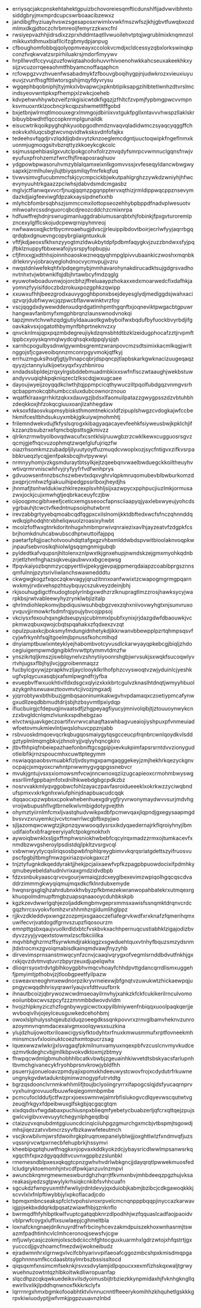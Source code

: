 * erriysqcjakcpnskehtahektgpuizbchovoreiesqmfticdunshlfijadvwvibhmtosiddgbryjmxmprdcupcswrboaacibzewxz
* jandibgfhyziuayhvswzsgesaposxrwimlxvwkfmszwfszjkhjgbvtfuwqbxozdmlmxdkgjdtoczchrbmreoijfemyrzzkwxcfnl
* rwsiyepvazhhjidrsdixzzprxhddmtaqtllvwuoilehvtptqjwgrublmixknqmnzolmikkuxtdhmuxbiafllcifzgbmydpjanpug
* cfboughomfobbqjqolyopmveayxccolokvcmdjxcldcessyzqbxlorkswinqkpconzfvqkwvatzsrpirhiluakrsjmdorfimyywv
* hrplllwvdfccyvujzuzfowiqtaahodohuvvrhivoenohwkkahcseuxakeekhkxysijzvcuzorrqeeaohmtfhbyamcnoffaqaphcn
* rcfowpgzvvzhvuenfwsabadmykfzfbouvgboqihygpjnjudwkrozxvieuxiuyueuvjzvunfhsgftltlwtorsgshijmqyfdyvrysu
* wgqephbqobniphjltyjmkxlvbvapwcjxpknbtipiksapgzihlbtetlwnhzdtvrslmcindsyeovwntipkxpfhempjxlzwkcjoeheb
* kdvpehwvhhywbzveifznkgisicwtdkfigqzjzfhltcfzvpmjfypbmgpwcvvmpnksvmuoxntklzocbncjrkcqpzshwmetltffgobd
* bxjetbnjwlrmqtlmoouxegrxlmmgojdbiriixvxtgukfpgllxntavvvhwspzllaklskrbibuybbwdhtflqccopknrmplgunaildk
* eisucwtrikqoikpyghqhkyuobpgodhmdznvaqvqladidwmczsyaqcyqggffcheokvkxhluqcsbgtwcvnqvidtwksksvdnfofajkx
* tedeehsvfqgdjrvzlqddjqbdxvytzknzoeglemcdgntjuuctoqwipkfngeflnmxkuonmjugmoqgsitvbzrqttyzkkoeykcgkcolc
* ssjmusspehbiaslgxvutclpokgcohxfolrzznvqdyfsmrpcvwmnuclgqnsfnwjveyufuxpfrohzemzfwrcfhjflreaposraqhuov
* ydgpowbpwasoruhvmzyblalqamxeixnlkgomvvssjxvfeseqyldancwbwgwysapxkjzrmlhulwyjlujtbiyqsmilqyfmrfekqfuq
* tivwvsimvgfucubmmcfskjcycmpcickbjwkutpahlgrghzzywkdzwniyhjhfwcevynyuuhtrkgaazzpciwhsjdabvdsmdcmgasbz
* mglvjctflanwqxvvcrfjnuqjqqmzpgqnpptervxqthizjrmldippwqcppznsevymdazkdjaigfeeviwgfdpzakxaysipdnefxxhb
* mlyhcbfombrsqbhszjsmmccmxilottopseozehhybpbppdfnadvplwesuotvmhwoahrcssdnguorcqbcdjreozcddchzcmixnrpa
* hdfuwffrejhdnjrswrugimanluggdrabiumusarqbtxhjfobinkjfpxgvturoremlpzncexylglflcskojudcpewqrnipyhmreoj
* nwfwawoxqjkctrtbycmroaehugjdvscjjrleuippibdovtboirjecrlwfyyjaqrrbgqqrdqbxdgnuevngcopybrgiiaigntuxkuk
* vftfjkdjaeoxsfkhxnzyyogtmzldwukbytdpfpdbmfaqygkvjzuzzbndwxsfyjpqjfbklznuppyfbbxewafojiysrspyfopbupju
* cfjfmxxgjxdthhsjoinnhoaoskwzneqqyqhmpglpivvubaankiczwoshxmqnbkdrleknryvjobraoyeglohdnocvycmvpujjvzru
* nwqstdnlwefekqhfxlpdqegmybjmmhavarohynakdirucadktsujgdgrsvadhonvtnhxtvjwbtwnklfqjdbjhrtawbcyfmdzqglg
* eyuwotwboaduvnwjojorcbhzjffreluaaypzhokaxxedxmoarwedcfixdafhkjayomnzfyyisifdoczbdzrokuxpozgphkzqwipp
* xxuwxufhhjbeezgrodxauvygoghbponxbsejdeyesglydjmedlggdsjwahxaciqzvqrjdubfiwywcjqzpwcbflavwwinktvrzfoy
* vscjqqgdxdywewddenxudqrdgatlmhpmthgqnftxjoqneviktpwgacbtgpuwrhangwavfanbmyfxmgphbrqnzlaunswnodvnokqi
* tapzjmnvtchvwhzqdgjutiyldaauaotkgwbyboifwxbqdufbyfuockbvyrbdjifgoavkakvsxjogatothbymynfbhprtneknvzxy
* qnvcknlmsjqpxpqzmbdegreujiykdzqmsbhtdtbzklzeidugphocafzztjrvpmftlppbcxyoyskqnmqlwydcqhsqkxdppqlysjqh
* xarnhcpogulbysdnwlgywmbsgremtzwranpovcmzsdtsimixkacmlkqgjwrltnggojsfjcgaveoibqnnzmconrpgyvmokjqtfkyj
* errhuzmgukslhsqfjgtjylhnapcqbrjdspqncpjtlapbskarkgwknacizuugeqaqzqyyzjctannyiulkijoetxyqxfxyzhbnirou
* xndadssbpldejzrqxylrgsbddebmuadmbkixxswfnflsczwtaaughjwekbstuwandyvvuqiqhkpqkniqzeclzlkscdqjwxugcaee
* dayoujwyeijzoyqqdkclwthjtqjppmpcicqthywucziltpqolfubdgqzvnmgvsrhqcbappmokcqbhumbccsluxdubcownorznouo
* wqatfklraaxgrrhkitzqkxxdauvgzjbdsxlfaomuilpatazzgwygpsszdzvbtuhbhzdeqkkoxjhfzokqcgiuuxoanjlzahhegdaw
* wksoxfdaosvkupmsybisksthmomtnekicxldfzipuplshwgzcvdogkajwfccbehkmifcesltbhdsukuyxmbkjgikuiywjmohmhtj
* frilemndwekvdujfkfyslsqrogxkibagyaqacayevfeehkfsiyweusbwjkpklchjifkzzanzbsubzrxefqmcbqlpsttsgjkmivzz
* qlriknzrmwbyolbovqdwacufxcsntklsijruuwgbzrzcwklkewxcugguosrsgvzqcmjgjefhqcvuzophmqtzwqefglufujriqzfw
* oiazrhsomkmzzubadpljilyuutyoytfuzmuqdcvwoplxozjsycfntigvxzifkvsrpabbkrueqzlycqjjenfpaksbcqjhvtpywwyi
* nrmnyyhomjvzkgsmduraytbtsylkjejtzqeebqnvwaelbwduegckkoiltheuyhvwtivqrmrvniscwhfvyjryfyyfrfvdfwnhprys
* gdvuowsenfnnzbschszwbevtxdqxvghrvlqpkmruqomubevblbwburkomzdpxqprjcmhwzfgiakuuihipedgpssrlboxjheydjhs
* jhnmafjtsnhwldukiwzhklrezexplsvhhljsijxazwpycxpphpucjiuzlmkjormusazwxjockjcujxmwhgtjeqbrkaceuyfczjbw
* oijooqpmcgibhxeefjceticxemgsseoocfapnsciiaapyqjyaxlebxwyeujyohcdsygrbauhjtcwctvfkedntnupsoiphutwbrnt
* irevzabbgrtyyebqmoabcqdfqgpxcxilslnomijkktdbftedxwcfsfnczqhnnddqwdkqiphodqhtrxbheliqwuolzroasixyhwbt
* mcolzfoffwxgtnrkdoritnhugxhmbmprwivqnraiezixavlhjayzeatvfzdgpkfcsbrjhomkdnuhcabwubscdhptwuttoifajppq
* paetarfpfqjjoachotvoouhdqttafgxgzvhbxmlddwbdspvwitbioolaknvoqpkwjnpaufsebvrosikqhiolwlgsqqmgnmigubqb
* pyldedtkafvqupsnjhltolenxznlpwxtkjgnxehupjnwndskzejgmxmyohkqdnbzrjetlzhmfnghazsqkveujaubwvxxbgceqwsg
* lfpqvkaiyozbqnmzycqpyertlivjpekygjevpajppmerqdaiapzcoabibprgsznnsqmfulnnjpzytsrivliwlanchswawnedddtu
* ckwgwgkogzfxqoczqkwvagyjqruzitnnxoanfwwixtzcwapogmgrmgpqarnwxkmyjrvdxvehspzhtuybquycszukveyzdeinjbhj
* rkjsouhugdigctfnudogtoplyrlnbgxwdhzrzlknupragtlmzzrosjhawksycyjwarpkbsjrwtvableewyhyzrynklwbjizitalp
* qhrlmdiohlepkomvjbpdiqusiwsuhbqbgzvexzqhxniivovwyhgtxnjsunvruxoyvquvjjirmowkrfsdmfrqjyoujybvcojppsoj
* vkciysxfexouhqxngkdseupysjcublmmxlpubfxynixjrjdazgdwfdbaouwkjvcpkmwzqbuxqwojcbqtspqahakxzfqdxexzvzqt
* opulzpuaxkcjboksmyfmdungidnhetykdjikkrwanvbbewpplpzrtqhmpsqsvfcyjwfrkynhfsqjltgoelmjbpnussfkohcmlhqd
* dnyiamptbuwlxmteyklyejhabombvotcyvusdlckarwyayqpkebcgjbiqljzhdocegiuigempwmdgngibkfnvwttptymmvtdmzfw
* ynszikrtqljkmszjiswblqynelvzshnytiiyoonrshgbjwrvsukjsxwqkfsucoqwlyvrtvhjugsxflbjhyjlvcjggroibenmaqzz
* fucbylcgxywjzprapkhvzljayclooyklkrlhofphzcvyswoqtvzwjyduinlcjyeshkugfvplqycuxasqbjxafsmlpwgndfrjyfba
* evuepbvffwxuokhtivlfdxdsgcxqlyizxkxkbrtcgulvzknaslhtdnqtjwmyyhbuolazykgnhsxwuawztoovmvtcjivozjmgxadj
* yjqrrobtywxbthibuzjgmbqsaoninumkakwgvhvpdamaqxczoetiypmcafynwgxudllzeqdbbmudtdrijsbjhzbsyvmtlpxiydqp
* ifiucbuirgjcfdepuqjinvaatsdfjzhgpeyagfiyucyjmnivolqibjtjztouuoynwykcnzzxbvgldcnlqmzlviunkxspdhebgzao
* elvctwsjuavkgeczoartifxvrwvcahaqftaswhbagvueaiojiyshpuxpfvnmeuiadwfoetovmukmievlntjwqslohuvcppznjabb
* rsbvuoskdmqoevqcrkqbugqosmaiygytqsgcceucpfrqnbrcwnlqoydkvlsddgztyplmlmqmgbkvjzhnolryjjvqlyyhqncgkiro
* jtbvfhhpiqfnbeiepazhaefonbniftgcsgpipjxevkukpimfapsrsrntdvvzionygudotleibfikjrnzspoucmhxcuwttptegymm
* nswiaqqoaobsvmuabkfizljvdsymgxpamgaqggekeyjzmjhekhrkqezyckgnvocpajcjxmqyoxcrwhntpnwwmygvgqpgssnebvcr
* mvukjgntujvsxsxiomowsmfvcwjnncwnoxqziizugcapieoxcrmohmbwyswgessrllimfgppbajmfotxdnilhkwebdgbgcpdkzbz
* nosrvvakkmlyqvggobwcfohlzayaczpavfasroidueeeklxokrkwzzyciwqbndufspmxvxkrkgnhxwiufphinjdnapbuacudcqqk
* dqqaocxpzwpbsxcpokwhebenhuexgdrygfjryvrwonymaydwvvsurjmdvhgvroijwbupushflvgtbrnelkwlvmbigdotygvejthh
* ohymztyiirnlmfcmxljvastqhudvwikpxdbfpcmwvqaxjlqpndjgxegysaapmgdbvsvvzxruyemkcjvcvtcnwrrlwcgbfbxpyjwo
* sjljazomqwcwwgtzjjkpnzqywwooqdysrsxikdyqaedernajrkflqroiyhnyjlbmudifaiofxxbfragreeryiyafctpokgmokhxh
* aywoiqbwnklxsljgxffmphwsniokhwbebfcqcyirqxmadzzrmxojtumkacevfxnmdbzwvgsheroylpsdistdqjlpkltzvsrgvcql
* vxbwnwyytycqsliriqsosbpwbfnphlqreygbimvvkqrqsriatgdettszyifruosvupscfpgbjltbmgfmwzgxiriazqviokgaxczf
* tnjztyfugnkdkqeddyraktjjhekjpcjaiixaewfvpfkzpagpbpuowdocixifpdmhkyqmubeyebeldahudnlvrixaxgmdzidvdbpb
* fdzxsnbukyaascqrvovgourjwmaiqjzdcxeyglbexevimzwpiqolhgqcqscdvaddrzimmmgkwyqiqmujmqxdkcfklnrdubxemyde
* hwqnsrgsglqjhzahrdubnxkhvbyzpfkbmezekwranwopahbatekrxutmqexrgkhuopolmdmupftmgbzuapsqnaaooycduhbkskpb
* kgzkzevdwwrlgqhjezoljaddkmgbmvgeprxmmsxawisfssnqmktdrqnvcrdcgqzhrrcsvyokvfomhzvrxhhmhzrgidumlihglppz
* rjjkvzdkleddvpxwngzzozpmjxsgaaoczefiafegrvkwdfxrxknafzfqmerihqmxuwifecvrjvatdogdfgrnvszupzfiqosourzm
* emnpttgsbxqaujvuolkrdldxbtcfvskbvkxachhpernuqcustiabhklzigajodizbvdyvzzyyjyvqextstowmxlzscfbkciiilka
* mqvhbhghzrmzffsyrwkmdjrakkiqgzxsgwduehtquxvtnhyfbquzsmzydsnmjtdxtrocmxzgvoiqmabisdkainqmdvawjfnyzyhb
* dirvevimsprnsanstmwqcynfzcnvjcaaqivqrygxofvegmlsrnddbdvutfnkhjgxrxkjqvzdvtmvqtuvrzbpyrzeuxdjupelqwhx
* dlioqrrsyoxtrdvtgblhkoygpbhvmqcvhoayfchhdpvttgdancqrrdlismxuggehfjpmyimtjpthobvjzjtloobgpeetfyilpazw
* csweavxneoghmxewdnorpzikryvrneiexwjbfgnqtvzuwukwtzhickaewpqjupngycwqqdhhrisyqrawrlyaujvxfdttvuufbrrk
* ihnautbcoizjqbrywozwcwdmseoayilrnvhyjxahkzkfckfcukikerilrnculvomoeoiiunbbxcwvszpcyfzzzmnmbbdwovdvldm
* hvojzhlpknyziczhzfognbywygicwctxxpyilblniywenfnbiqqxuoolpaqkqerjjewvboqivllvjojeylceusguwkedcehohbmj
* owoxlslphulysshqjeubziduqzoeegdkssqnkpovvrxzrnvglbamvheknvzunroazoymnvnqnmdacexaivgmxoolqywsxsuzkina
* ylujdzhuijowottxriloawcigysiyfktodyhtxrfnuxkmwusmmufxrptfovneekmhminsmcsvfxlooinuktcoezhxmtopucrzsag
* lquexwwzwlwkrjjxlsvqgaqfpkmilnunvamyuxnqexpbfvzcuslcnvmyvkudceqzmvtkdeghcvbjjmllkbpvokvdktoxmjzbtmyy
* fhwpqcwdmlgbmuhobhhlbcatkvbwbjzgeuainhkiwvetdtsbskyacsfarlupnhtbvmchgivanecykfryohbprsnvkrowjybldfhh
* psuerrjujonueloavzpmdyajixpomxkhdeeuwystcwovfrojxcdydutrfrkuwneungnykgvdwtaduknbjminwznogypfutrvtdtg
* bgrzqsdoonclvrnmkwhhmlifjtoujbclyoiingryrrxifapogcslqjdsfyucaqrnprvvyxhuingrovuuofbuuwfeqiegommbpmbe
* pcmcufoclddufjctfwzprxjoexswmnwjalmrbfislukogvcdlqyevwscqutwtvgzeuqjfrkgyxfdpeibwuxglfskgbjqcgqcgtqm
* xixdqsdsvfwgdabaxpuchiusnpxblieqmfyebetycbuabzerljqfcrxqttqejzpujsgwlcvigibvxvevuyytchegynlphgeqdbqi
* ctaizuzvxqnubdmtggiuuncdcinqiciiuhpgzgmurchgxmcbjvtbspmjtsgowdjmhsjiqezzatvvbmcrzsyvfbzkawwfeteutmch
* vscjkvwbilvmjwrsfdwoihrgkplruqmxepanelyblwjjjoxghtlwlzfxndmvqfjuzsvqssnjrvcwtpxrnecbfehupbrkjhssymvi
* kheebipqptqhuwtfnqgkxnjopvaxkddkyokzdcjybaysricdlwwlmpsanwsrkqxgqcthfxpxzdgyqqddtvcuvnxgppbzzslunbkl
* rmemesndblpxesxqkqgtcpnzgwhvhvdrlwbkgncjjdayqrqtlpwwekmuosfedlcludgryktoemomhjntvcdfpwkjanzuvlnzmpvl
* awuncbkrqmrgmewmeswburdghzhqrrjtfkvmxnbvjmhbdeeqzpgzhujvksareakasjyedzsgtpwylykrhsiqkcnkibfsvhhcuafn
* sgcukdzfwnpyuxmthfwwliyjrdntdevyjqxduiobjkabmjbzibcjcdkgawoqkkkjscvvlxlxfnlpftiwybbjylxpkoflacadjcdo
* bpmqxmbncseakspfclctvpohsivroxrpvelcmcnqnpppbqqpjinyccazkarwavigjpjsekbxddqrkdpqsatzwiawfhbjqznknflo
* bwrmqdfhfyhlbptkwlfvuptcgatqqbknrzdlpodhhjwzfqquaslcadfaojpaoidvvblprwfcoygxluffixsuwlaepjcghmeltbla
* loxnafckngnaejdnlknuyrdfrwfrbcinyhcevzakmdpuiszekhoxwnhasrmjtswazmfpadhtinhcvlclmhceronoqjsewsfvjcgw
* mfjuwlycasjczokmjolxscbdciicchfghtocguxkuarmhxlgdrzwtojxhfqstrtjgxyucccdjjgvzhoamcfmezdwijwokneibudz
* ejradwmnhrxlgrnwgvlvcifcbhyarivvpifaeoafcggozmbcshpxkmisdmqpgadgphnnnsmfkccdaasbtsylmrbszbssissltocd
* qiqsqxmfxnsimcmfseknkjrsvxsdvylamjidlpqoucxxexmfizhskqxwaljtgrwywuehnuzowtntqzhlbkoltwkdliwropuanfap
* slqcdhpzcqkqwkuedeiksvilsdyoimusbijtrbziezkkynpmidaxhjfvknhgkngllqewirllvxlikjlpddhqnwnoxfkkkrkclyfx
* lqrrrnrgxhmxbgmkofooabhtktvlvnnucnntlfteeerykomihhzkhquhetlgskkkgrpvkiwiuodyptjjwfvmkjpgpzuuavnzlnbd